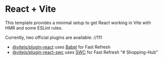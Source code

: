 # React + Vite

This template provides a minimal setup to get React working in Vite with HMR and some ESLint rules.

Currently, two official plugins are available:
//111
- [@vitejs/plugin-react](https://github.com/vitejs/vite-plugin-react/blob/main/packages/plugin-react/README.md) uses [Babel](https://babeljs.io/) for Fast Refresh
- [@vitejs/plugin-react-swc](https://github.com/vitejs/vite-plugin-react-swc) uses [SWC](https://swc.rs/) for Fast Refresh
"# Shopping-Hub" 
